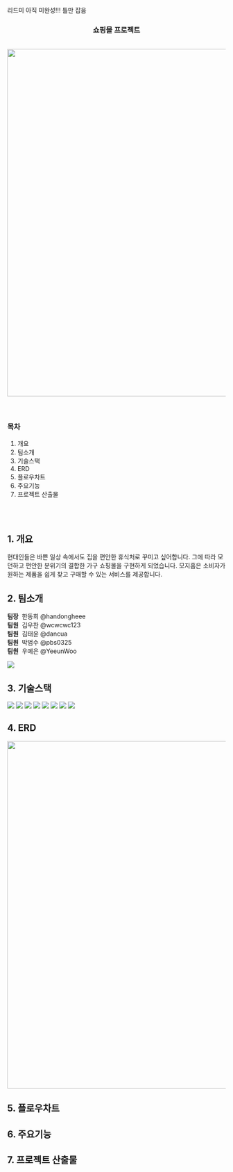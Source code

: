 리드미 아직 미완성!!! 틀만 잡음

<div align=center>
<h3>쇼핑몰 프로젝트</h3>
<br>
<img src="https://github.com/sist-semi-project/mozyhome/assets/155527545/2ea18773-e475-4f89-8a11-b8fa9eafe5bf" style="width:800px;"> 
</div>
<br>
<br>


### 목차

1. 개요
2. 팀소개
3. 기술스택
4. ERD
5. 플로우차트
6. 주요기능
7. 프로젝트 산출물


<br>
<br>


## 1. 개요
현대인들은 바쁜 일상 속에서도 집을 편안한 휴식처로 꾸미고 싶어합니다. 그에 따라 모던하고 편안한 분위기의 결합한 가구 쇼핑몰을 구현하게 되었습니다. 모지홈은 소비자가 원하는 제품을 쉽게 찾고 구매할 수 있는 서비스를 제공합니다.


## 2. 팀소개
<b>팀장</b> &nbsp;한동희 @handongheee <br>
<b>팀원</b> &nbsp;김우찬 @wcwcwc123 <br>
<b>팀원</b> &nbsp;김태윤 @dancua <br>
<b>팀원</b> &nbsp;박범수 @pbs0325 <br>
<b>팀원</b> &nbsp;우예은 @YeeunWoo <br>

<img src="https://github.com/sist-semi-project/mozyhome/assets/155527545/78cca054-faa4-40f7-885d-7bb3f7138164">

 
## 3. 기술스택
<img src="https://img.shields.io/badge/java-007396?style=for-the-badge&logo=java&logoColor=white">
<img src="https://img.shields.io/badge/html5-E34F26?style=for-the-badge&logo=html5&logoColor=white">
<img src="https://img.shields.io/badge/css-1572B6?style=for-the-badge&logo=css3&logoColor=white"> 
<img src="https://img.shields.io/badge/javascript-F7DF1E?style=for-the-badge&logo=javascript&logoColor=black"> 
<img src="https://img.shields.io/badge/jquery-0769AD?style=for-the-badge&logo=jquery&logoColor=white">
<img src="https://img.shields.io/badge/mysql-4479A1?style=for-the-badge&logo=mysql&logoColor=white"> 
<img src="https://img.shields.io/badge/amazonaws-232F3E?style=for-the-badge&logo=amazonaws&logoColor=white"> 
<img src="https://img.shields.io/badge/apache tomcat-F8DC75?style=for-the-badge&logo=apachetomcat&logoColor=white">

## 4. ERD
<div align=center><img src="https://github.com/sist-semi-project/mozyhome/assets/155527545/62f2baff-26d7-476a-acb6-eaec738cb3bf" style="width:800px;"></div>

## 5. 플로우차트

## 6. 주요기능

## 7. 프로젝트 산출물
